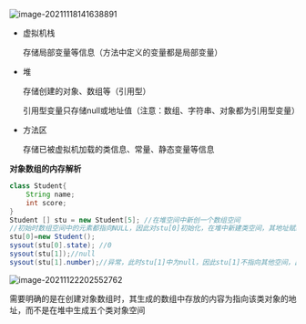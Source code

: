 ![image-20211118141638891](https://typora-xing.oss-cn-hangzhou.aliyuncs.com/img/image-20211118141638891.png)

- 虚拟机栈

  存储局部变量等信息（方法中定义的变量都是局部变量）

- 堆

  存储创建的对象、数组等（引用型）

  引用型变量只存储null或地址值（注意：数组、字符串、对象都为引用型变量）

- 方法区

  存储已被虚拟机加载的类信息、常量、静态变量等信息

**对象数组的内存解析**

```java
class Student{
    String name;
    int score;
}
Student [] stu = new Student[5]; //在堆空间中新创一个数组空间
//初始时数组空间中的元素都指向NULL，因此对stu[0]初始化，在堆中新建类空间，其地址赋给stu[0]
stu[0]=new Student();
sysout(stu[0].state); //0
sysout(stu[1]);//null
sysout(stu[1].number);//异常，此时stu[1]中为null，因此stu[1]不指向其他空间，出现控制指针异常
```

![image-20211122202552762](https://typora-xing.oss-cn-hangzhou.aliyuncs.com/img/image-20211122202552762.png)

需要明确的是在创建对象数组时，其生成的数组中存放的内容为指向该类对象的地址，而不是在堆中生成五个类对象空间